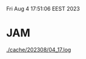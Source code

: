 Fri Aug  4 17:51:06 EEST 2023
# JAM
<a href='./cache/202308/04_17.log'>./cache/202308/04_17.log</a>
